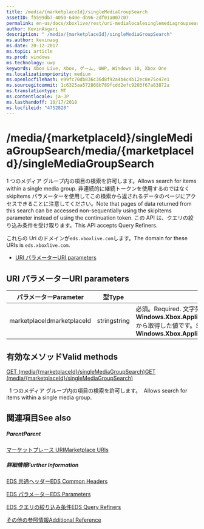 ```yaml
---
title: /media/{marketplaceId}/singleMediaGroupSearch
assetID: f5599db7-4050-640e-db96-2df01a007c07
permalink: en-us/docs/xboxlive/rest/uri-medialocalesinglemediagroupsearch.html
author: KevinAsgari
description: " /media/{marketplaceId}/singleMediaGroupSearch"
ms.author: kevinasg
ms.date: 20-12-2017
ms.topic: article
ms.prod: windows
ms.technology: uwp
keywords: Xbox Live, Xbox, ゲーム, UWP, Windows 10, Xbox One
ms.localizationpriority: medium
ms.openlocfilehash: e99fc70db836c36d8f92a4b4c4b12ec8e75c47e1
ms.sourcegitcommit: 1c6325aa572868b789fcdd2efc9203f67a83872a
ms.translationtype: MT
ms.contentlocale: ja-JP
ms.lasthandoff: 10/17/2018
ms.locfileid: "4752828"
---
```

# <a name="mediamarketplaceidsinglemediagroupsearch"></a><span data-ttu-id="f873f-104">/media/{marketplaceId}/singleMediaGroupSearch</span><span class="sxs-lookup"><span data-stu-id="f873f-104">/media/{marketplaceId}/singleMediaGroupSearch</span></span>
<span data-ttu-id="f873f-105">1 つのメディア グループ内の項目の検索を許可します。</span><span class="sxs-lookup"><span data-stu-id="f873f-105">Allows search for items within a single media group.</span></span> <span data-ttu-id="f873f-106">非連続的に継続トークンを使用するのではなく skipItems パラメーターを使用してこの検索から返されるデータのページにアクセスできることに注意してください。</span><span class="sxs-lookup"><span data-stu-id="f873f-106">Note that pages of data returned from this search can be accessed non-sequentially using the skipItems parameter instead of using the continuation token.</span></span> <span data-ttu-id="f873f-107">この API は、クエリの絞り込み条件を受け取ります。</span><span class="sxs-lookup"><span data-stu-id="f873f-107">This API accepts Query Refiners.</span></span>
 
<span data-ttu-id="f873f-108">これらの Uri のドメインが`eds.xboxlive.com`します。</span><span class="sxs-lookup"><span data-stu-id="f873f-108">The domain for these URIs is `eds.xboxlive.com`.</span></span>
 
  * [<span data-ttu-id="f873f-109">URI パラメーター</span><span class="sxs-lookup"><span data-stu-id="f873f-109">URI parameters</span></span>](#ID4EX)
 
<a id="ID4EX"></a>

 
## <a name="uri-parameters"></a><span data-ttu-id="f873f-110">URI パラメーター</span><span class="sxs-lookup"><span data-stu-id="f873f-110">URI parameters</span></span>
 
| <span data-ttu-id="f873f-111">パラメーター</span><span class="sxs-lookup"><span data-stu-id="f873f-111">Parameter</span></span>| <span data-ttu-id="f873f-112">型</span><span class="sxs-lookup"><span data-stu-id="f873f-112">Type</span></span>| <span data-ttu-id="f873f-113">説明</span><span class="sxs-lookup"><span data-stu-id="f873f-113">Description</span></span>| 
| --- | --- | --- | 
| <span data-ttu-id="f873f-114">marketplaceId</span><span class="sxs-lookup"><span data-stu-id="f873f-114">marketplaceId</span></span>| <span data-ttu-id="f873f-115">string</span><span class="sxs-lookup"><span data-stu-id="f873f-115">string</span></span>| <span data-ttu-id="f873f-116">必須。</span><span class="sxs-lookup"><span data-stu-id="f873f-116">Required.</span></span> <span data-ttu-id="f873f-117">文字列<b>Windows.Xbox.ApplicationModel.Store.Configuration.MarketplaceId</b>から取得した値です。</span><span class="sxs-lookup"><span data-stu-id="f873f-117">String value obtained from the <b>Windows.Xbox.ApplicationModel.Store.Configuration.MarketplaceId</b>.</span></span>| 
  
<a id="ID4EYB"></a>

 
## <a name="valid-methods"></a><span data-ttu-id="f873f-118">有効なメソッド</span><span class="sxs-lookup"><span data-stu-id="f873f-118">Valid methods</span></span>

[<span data-ttu-id="f873f-119">GET (media/{marketplaceId}/singleMediaGroupSearch)</span><span class="sxs-lookup"><span data-stu-id="f873f-119">GET (media/{marketplaceId}/singleMediaGroupSearch)</span></span>](uri-medialocalesinglemediagroupsearchget.md)

<span data-ttu-id="f873f-120">&nbsp;&nbsp;1 つのメディア グループ内の項目の検索を許可します。</span><span class="sxs-lookup"><span data-stu-id="f873f-120">&nbsp;&nbsp;Allows search for items within a single media group.</span></span> 
 
<a id="ID4ECC"></a>

 
## <a name="see-also"></a><span data-ttu-id="f873f-121">関連項目</span><span class="sxs-lookup"><span data-stu-id="f873f-121">See also</span></span>
 
<a id="ID4EEC"></a>

 
##### <a name="parent"></a><span data-ttu-id="f873f-122">Parent</span><span class="sxs-lookup"><span data-stu-id="f873f-122">Parent</span></span> 

[<span data-ttu-id="f873f-123">マーケットプレース URI</span><span class="sxs-lookup"><span data-stu-id="f873f-123">Marketplace URIs</span></span>](atoc-reference-marketplace.md)

  
<a id="ID4EOC"></a>

 
##### <a name="further-information"></a><span data-ttu-id="f873f-124">詳細情報</span><span class="sxs-lookup"><span data-stu-id="f873f-124">Further Information</span></span> 

[<span data-ttu-id="f873f-125">EDS 共通ヘッダー</span><span class="sxs-lookup"><span data-stu-id="f873f-125">EDS Common Headers</span></span>](../../additional/edscommonheaders.md)

 [<span data-ttu-id="f873f-126">EDS パラメーター</span><span class="sxs-lookup"><span data-stu-id="f873f-126">EDS Parameters</span></span>](../../additional/edsparameters.md)

 [<span data-ttu-id="f873f-127">EDS クエリの絞り込み条件</span><span class="sxs-lookup"><span data-stu-id="f873f-127">EDS Query Refiners</span></span>](../../additional/edsqueryrefiners.md)

 [<span data-ttu-id="f873f-128">その他の参照情報</span><span class="sxs-lookup"><span data-stu-id="f873f-128">Additional Reference</span></span>](../../additional/atoc-xboxlivews-reference-additional.md)

   
